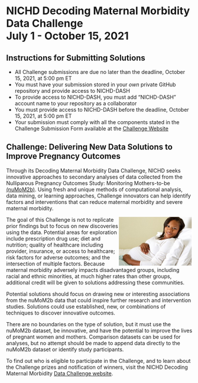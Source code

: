 # NICHD Decoding Maternal Morbidity Data Challenge <br> July 1 - October 15, 2021

## Instructions for Submitting Solutions 
- All Challenge submissions are due no later than the deadline, October 15, 2021, at 5:00 pm ET
- You must have your submission stored in your *own* private GitHub repository and provide access to NICHD-DASH 
-	To provide access to NICHD-DASH, you must add “NICHD-DASH” account name to your repository as a collaborator
-	You must provide access to NICHD-DASH before the deadline, October 15, 2021, at 5:00 pm ET
- Your submission must comply with all the components stated in the Challenge Submission Form available at the [Challenge Website](https://www.freelancer.com/contest/1953085?w=f&ngsw-bypass=)


## Challenge: Delivering New Data Solutions to Improve Pregnancy Outcomes

Through its Decoding Maternal Morbidity Data Challenge, NICHD seeks innovative approaches to secondary analyses of data collected from the Nulliparous Pregnancy Outcomes Study: Monitoring Mothers-to-be [(nuMoM2b)](https://dash.nichd.nih.gov/study/226675). Using fresh and unique methods of computational analysis, data mining, or learning approaches, Challenge innovators can help identify factors and interventions that can reduce maternal morbidity and severe maternal morbidity. 
<p><img align="right"src="resources/nuMoM2b.jpg" alt="mother" width="200"/> </p>

<p> The goal of this Challenge is not to replicate prior findings but to focus on new discoveries using the data. Potential areas for exploration include prescription drug use; diet and nutrition; quality of healthcare including provider, insurance, or access to healthcare; risk factors for adverse outcomes; and the intersection of multiple factors. Because maternal morbidity adversely impacts disadvantaged groups, including racial and ethnic minorities, at much higher rates than other groups, additional credit will be given to solutions addressing these communities. </p>

<p> Potential solutions should focus on drawing new or interesting associations from the nuMoM2b data that could inspire further research and intervention studies. Solutions could use established, new, or combinations of techniques to discover innovative outcomes. </p>

<p> There are no boundaries on the type of solution, but it must use the nuMoM2b dataset, be innovative, and have the potential to improve the lives of pregnant women and mothers. Comparison datasets can be used for analyses, but no attempt should be made to append data directly to the nuMoM2b dataset or identify study participants. </p>

To find out who is eligible to participate in the Challenge, and to learn about the Challenge prizes and notification of winners, visit the NICHD Decoding Maternal Morbidity [Data Challenge website](https://www.freelancer.com/contest/1953085?w=f&ngsw-bypass=).
